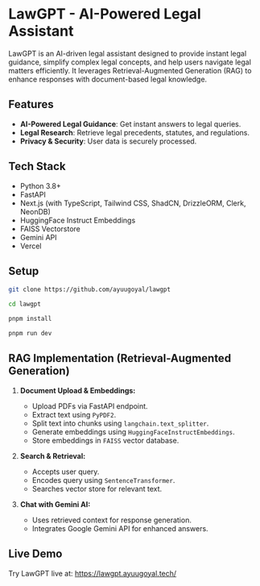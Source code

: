 # LawGPT - AI-Powered Legal Assistant


LawGPT is an AI-driven legal assistant designed to provide instant legal guidance, simplify complex legal concepts, and help users navigate legal matters efficiently. It leverages Retrieval-Augmented Generation (RAG) to enhance responses with document-based legal knowledge.

## Features
- **AI-Powered Legal Guidance**: Get instant answers to legal queries.
- **Legal Research**: Retrieve legal precedents, statutes, and regulations.
- **Privacy & Security**: User data is securely processed.

## Tech Stack

- Python 3.8+
- FastAPI
- Next.js (with TypeScript, Tailwind CSS, ShadCN, DrizzleORM, Clerk, NeonDB)
- HuggingFace Instruct Embeddings
- FAISS Vectorstore
- Gemini API
- Vercel


## Setup

```bash
git clone https://github.com/ayuugoyal/lawgpt

cd lawgpt

pnpm install

pnpm run dev
```

## RAG Implementation (Retrieval-Augmented Generation)

1. **Document Upload & Embeddings:**

   - Upload PDFs via FastAPI endpoint.
   - Extract text using `PyPDF2`.
   - Split text into chunks using `langchain.text_splitter`.
   - Generate embeddings using `HuggingFaceInstructEmbeddings`.
   - Store embeddings in `FAISS` vector database.

2. **Search & Retrieval:**

   - Accepts user query.
   - Encodes query using `SentenceTransformer`.
   - Searches vector store for relevant text.

3. **Chat with Gemini AI:**

   - Uses retrieved context for response generation.
   - Integrates Google Gemini API for enhanced answers.

## Live Demo
Try LawGPT live at: https://lawgpt.ayuugoyal.tech/
